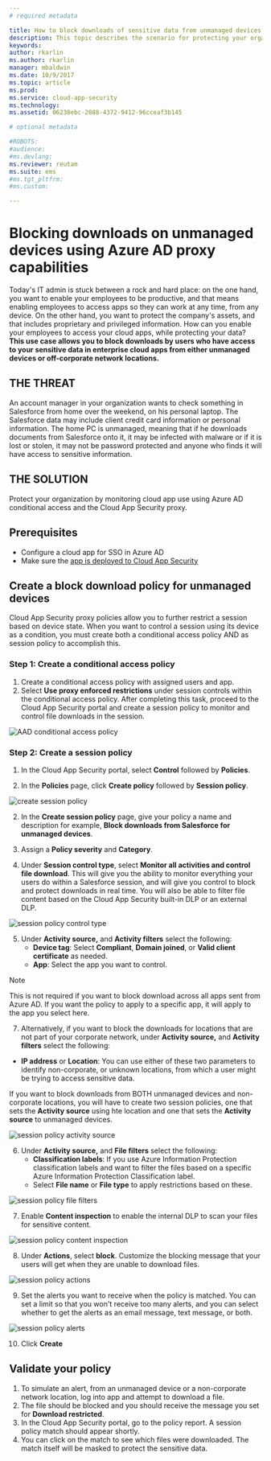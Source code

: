 ```yaml
---
# required metadata

title: How to block downloads of sensitive data from unmanaged devices using Azure AD proxy capabilities| Microsoft Docs
description: This topic describes the scenario for protecting your organization against downloads of sensitive data by unmanaged devicesusing Azure AD proxy capabilities.
keywords:
author: rkarlin
ms.author: rkarlin
manager: mbaldwin
ms.date: 10/9/2017
ms.topic: article
ms.prod:
ms.service: cloud-app-security
ms.technology:
ms.assetid: 06238ebc-2088-4372-9412-96cceaf3b145

# optional metadata

#ROBOTS:
#audience:
#ms.devlang:
ms.reviewer: reutam
ms.suite: ems
#ms.tgt_pltfrm:
#ms.custom:

---
```


# Blocking downloads on unmanaged devices using Azure AD proxy capabilities

Today's IT admin is stuck between a rock and hard place: on the one hand, you want to enable your employees to be productive, and that means enabling employees to access apps so they can work at any time, from any device. On the other hand, you want to protect the company's assets, and that includes proprietary and privileged information. How can you enable your employees to access your cloud apps, while protecting your data? **This use case allows you to block downloads by users who have access to your sensitive data in enterprise cloud apps from either unmanaged devices or off-corporate network locations.**


## THE THREAT
An account manager in your organization wants to check something in Salesforce from home over the weekend, on his personal laptop. The Salesforce data may include client credit card information or personal information. The home PC is unmanaged, meaning that if he downloads documents from Salesforce onto it, it may be infected with malware or if it is lost or stolen, it may not be password protected and anyone who finds it will have access to sensitive information. 

## THE SOLUTION
Protect your organization by monitoring cloud app use using Azure AD conditional access and the Cloud App Security proxy.  

## Prerequisites

- Configure a cloud app for SSO in Azure AD  
- Make sure the [app is deployed to Cloud App Security](proxy-deployment-aad.md)

## Create a block download policy for unmanaged devices  

Cloud App Security proxy policies allow you to further restrict a session based on device state. When you want to control a session using its device as a condition, you must create both a conditional access policy AND as session policy to accomplish this.  

### Step 1: Create a conditional access policy

1. Create a conditional access policy with assigned users and app.
2. Select **Use proxy enforced restrictions** under session controls within the conditional access policy. After completing this task, proceed to the Cloud App Security portal and create a session policy to monitor and control file downloads in the session.  

 ![AAD conditional access policy](./media/aad-conditional-access.png)

### Step 2: Create a session policy

1. In the Cloud App Security portal, select **Control** followed by **Policies**. 

2. In the **Policies** page, click **Create policy** followed by **Session policy**.
 
 ![create session policy](./media/create-session-policy.png)

2. In the **Create session policy** page, give your policy a name and description for example, **Block downloads from Salesforce for unmanaged devices**.

3. Assign a **Policy severity** and **Category**.

4. Under **Session control type**, select **Monitor all activities and control file download**. This will give you the ability to monitor everything your users do within a Salesforce session, and will give you control to block and protect downloads in real time. You will also be able to filter file content based on the Cloud App Security built-in DLP or an external DLP. 

 ![session policy control type](./media/session-policy-control-type.png)

5. Under **Activity source,** and **Activity filters** select the following: 
    - **Device tag**: Select **Compliant**,  **Domain joined**, or **Valid client certificate** as needed. 
    - **App**: Select the app you want to control. 

 > [!NOTE]
 > This is not required if you want to block download across all apps sent from Azure AD. If you want the policy to apply to a specific app, it will apply to the app you select here.

7. Alternatively, if you want to block the downloads for locations that are not part of your corporate network, under **Activity source,** and **Activity filters** select the following: 

  - **IP address** or **Location**: You can use either of these two parameters to identify non-corporate, or unknown locations, from which a user might be trying to access sensitive data.

  If you want to block downloads from BOTH unmanaged devices and non-corporate locations, you will have to create two session policies, one that sets the **Activity source** using hte location and one that sets the **Activity source** to unmanaged devices.
 
 ![session policy activity source](./media/session-policy-activity-filters.png)

6. Under **Activity source,** and **File filters** select the following: 
    - **Classification labels**: If you use Azure Information Protection classification labels and want to filter the files based on a specific Azure Information Protection Classification label.
    - Select **File name** or **File type** to apply restrictions based on these.
 
 ![session policy file filters](./media/session-policy-file-filters.png)

7. Enable **Content inspection** to enable the internal DLP to scan your files for sensitive content. 

 ![session policy content inspection](./media/session-policy-content-inspection.png)

8. Under **Actions**, select **block**. Customize the blocking message that your users will get when they are unable to download files.  

 ![session policy actions](./media/session-policy-actions.png)

9. Set the alerts you want to receive when the policy is matched. You can set a limit so that you won't receive too many alerts, and you can select whether to get the alerts as an email message, text message, or both.

 ![session policy alerts](./media/session-policy-alerts.png)


10. Click **Create**  
 

## Validate your policy 

1. To simulate an alert, from an unmanaged device or a non-corporate network location, log into app and attempt to download a file. 
2. The file should be blocked and you should receive the message you set for **Download restricted**. 
3. In the Cloud App Security portal, go to the policy report. A session policy match should appear shortly. 
4. You can click on the match to see which files were downloaded. The match itself will be masked to protect the sensitive data. 

